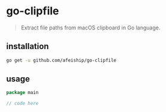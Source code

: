 # go-clipfile
> Extract file paths from macOS clipboard in Go language.

## installation
```sh
go get -u github.com/afeiship/go-clipfile
```

## usage
```go
package main

// code here
```